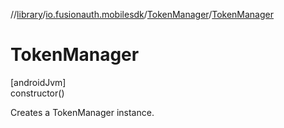 //[library](../../../index.md)/[io.fusionauth.mobilesdk](../index.md)/[TokenManager](index.md)/[TokenManager](-token-manager.md)

# TokenManager

[androidJvm]\
constructor()

Creates a TokenManager instance.

